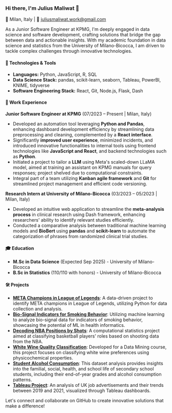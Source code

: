 ### Hi there, I'm Julius Maliwat 👋

📍 Milan, Italy | 📧 juliusmaliwat.work@gmail.com

As a Junior Software Engineer at KPMG, I'm deeply engaged in data science and software development, crafting solutions that bridge the gap between data and actionable insights. With my academic foundation in data science and statistics from the University of Milano-Bicocca, I am driven to tackle complex challenges through innovative technologies.

#### 🔧 Technologies & Tools

- **Languages:** Python, JavaScript, R, SQL
- **Data Science Stack:** pandas, scikit-learn, seaborn, Tableau, PowerBI, KNIME, tidyverse
- **Software Engineering Stack:** React, Git, Node.js, Flask, Dash

#### 💼 Work Experience

**Junior Software Engineer at KPMG** (07/2023 – Present | Milan, Italy)
- Developed an automation tool leveraging **Python and Pandas**, enhancing dashboard development efficiency by streamlining data preprocessing and cleaning, complemented by a **React interface**.
- Significantly **improved user experience**, minimized incidents, and introduced innovative functionalities to internal tools using frontend technologies like **JavaScript and React**, and backend technologies such as **Python**.
- Initiated a project to tailor a **LLM** using Meta's scaled-down LLaMA model, aimed at training an assistant on KPMG manuals for query responses; project shelved due to computational constraints.
- Integral part of a team utilizing **Kanban agile framework** and **Git** for streamlined project management and efficient code versioning.

**Research Intern at University of Milano-Bicocca** (03/2023 – 05/2023 | Milan, Italy)
- Developed an intuitive web application to streamline the **meta-analysis process** in clinical research using Dash framework, enhancing researchers' ability to identify relevant studies efficiently.
- Conducted a comparative analysis between traditional machine learning models and **BioBert** using **pandas** and **scikit-learn** to automate the categorization of phrases from randomized clinical trial studies.

#### 🎓 Education

- **M.Sc in Data Science** (Expected Sep 2025) - University of Milano-Bicocca
- **B.Sc in Statistics** (110/110 with honors) - University of Milano-Bicocca

#### 🛠️ Projects
- **[META Champions in League of Legends](https://github.com/JuliusMaliwat/META-champions-lol)**: A data-driven project to identify META champions in League of Legends, utilizing Python for data collection and analysis.
- **[Bio-Signal Indicators for Smoking Behavior](https://github.com/JuliusMaliwat/smoke-signals-ml)**: Utilizing machine learning to analyze bio-signal data for indicators of smoking behavior, showcasing the potential of ML in health informatics.
- **[Decoding NBA Positions by Shots](https://github.com/JuliusMaliwat/decoding-nba-positions-by-shots)**: A computational statistics project aimed at classifying basketball players' roles based on shooting data from the NBA.
- **[White Wine Quality Classification](https://github.com/JuliusMaliwat/white-wine-quality-classification)**: Developed for a Data Mining course, this project focuses on classifying white wine preferences using physicochemical properties.
- **[Student Alcohol Consumption](https://github.com/JuliusMaliwat/student-alcohol-consumption)**: This dataset analysis provides insights into the familial, social, health, and school life of secondary school students, including their end-of-year grades and alcohol consumption patterns.
- **[Tableau Project](https://github.com/JuliusMaliwat/tableau-project)**: An analysis of UK job advertisements and their trends between 2019 and 2021, visualized through Tableau dashboards.

Let's connect and collaborate on GitHub to create innovative solutions that make a difference!
